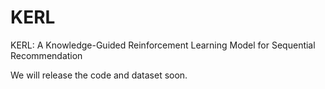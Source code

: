 # KERL
KERL: A Knowledge-Guided Reinforcement Learning Model for Sequential Recommendation


We will release the code and dataset soon.
